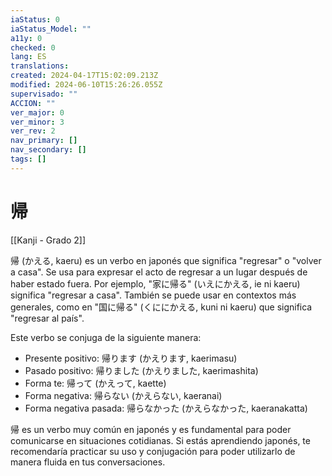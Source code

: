 ```yaml
---
iaStatus: 0
iaStatus_Model: ""
a11y: 0
checked: 0
lang: ES
translations: 
created: 2024-04-17T15:02:09.213Z
modified: 2024-06-10T15:26:26.055Z
supervisado: ""
ACCION: ""
ver_major: 0
ver_minor: 3
ver_rev: 2
nav_primary: []
nav_secondary: []
tags: []
---
```

# 帰

[[Kanji - Grado 2]]

帰 (かえる, kaeru) es un verbo en japonés que significa "regresar" o "volver a casa". Se usa para expresar el acto de regresar a un lugar después de haber estado fuera. Por ejemplo, "家に帰る" (いえにかえる, ie ni kaeru) significa "regresar a casa". También se puede usar en contextos más generales, como en "国に帰る" (くににかえる, kuni ni kaeru) que significa "regresar al país". 

Este verbo se conjuga de la siguiente manera:
- Presente positivo: 帰ります (かえります, kaerimasu)
- Pasado positivo: 帰りました (かえりました, kaerimashita)
- Forma te: 帰って (かえって, kaette)
- Forma negativa: 帰らない (かえらない, kaeranai)
- Forma negativa pasada: 帰らなかった (かえらなかった, kaeranakatta)

帰 es un verbo muy común en japonés y es fundamental para poder comunicarse en situaciones cotidianas. Si estás aprendiendo japonés, te recomendaría practicar su uso y conjugación para poder utilizarlo de manera fluida en tus conversaciones.
